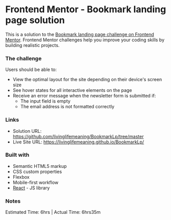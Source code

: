 # Frontend Mentor - Bookmark landing page solution

This is a solution to the [Bookmark landing page challenge on Frontend Mentor](https://www.frontendmentor.io/challenges/bookmark-landing-page-5d0b588a9edda32581d29158). Frontend Mentor challenges help you improve your coding skills by building realistic projects. 

### The challenge

Users should be able to:

- View the optimal layout for the site depending on their device's screen size
- See hover states for all interactive elements on the page
- Receive an error message when the newsletter form is submitted if:
  - The input field is empty
  - The email address is not formatted correctly

### Links

- Solution URL: https://github.com/livinglifemeaning/BookmarkLp/tree/master
- Live Site URL: https://livinglifemeaning.github.io/BookmarkLp/

### Built with

- Semantic HTML5 markup
- CSS custom properties
- Flexbox
- Mobile-first workflow
- [React](https://reactjs.org/) - JS library

### Notes
Estimated Time: 6hrs | Actual Time: 6hrs35m 
